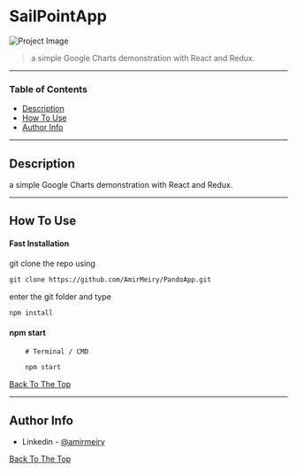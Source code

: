 # SailPointApp

![Project Image](https://mycodetips.com/wp-content/uploads/2019/11/AngularJS.png)

> a simple Google Charts demonstration with React and Redux.

---

### Table of Contents

- [Description](#description)
- [How To Use](#how-to-use)
- [Author Info](#author-info)

---

## Description

a simple Google Charts demonstration with React and Redux.

---

## How To Use

#### Fast Installation

git clone the repo using
```html
git clone https://github.com/AmirMeiry/PandoApp.git
```

enter the git folder and type
```html
npm install
```

#### npm start
```html
    # Terminal / CMD

    npm start
```

[Back To The Top](#read-me-template)

---

## Author Info

- Linkedin - [@amirmeiry](https://www.linkedin.com/in/amir-meiry-5aa2abb9/)

[Back To The Top](#read-me-template)
